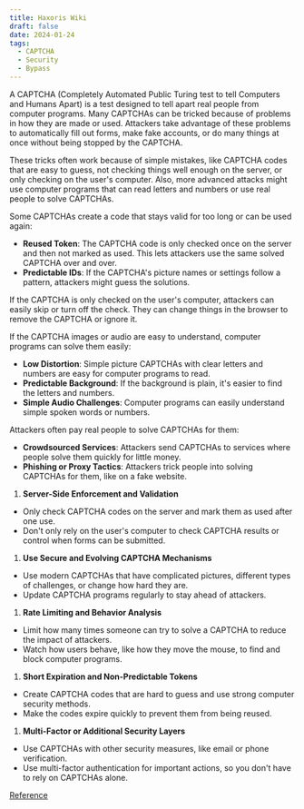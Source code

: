 ```yaml
---
title: Haxoris Wiki
draft: false
date: 2024-01-24
tags:
  - CAPTCHA
  - Security
  - Bypass
---
```


A CAPTCHA (Completely Automated Public Turing test to tell Computers and Humans Apart) is a test designed to tell apart real people from computer programs. Many CAPTCHAs can be tricked because of problems in how they are made or used. Attackers take advantage of these problems to automatically fill out forms, make fake accounts, or do many things at once without being stopped by the CAPTCHA.

These tricks often work because of simple mistakes, like CAPTCHA codes that are easy to guess, not checking things well enough on the server, or only checking on the user's computer. Also, more advanced attacks might use computer programs that can read letters and numbers or use real people to solve CAPTCHAs.

Some CAPTCHAs create a code that stays valid for too long or can be used again:

- **Reused Token**: The CAPTCHA code is only checked once on the server and then not marked as used. This lets attackers use the same solved CAPTCHA over and over.
- **Predictable IDs**: If the CAPTCHA's picture names or settings follow a pattern, attackers might guess the solutions.

If the CAPTCHA is only checked on the user's computer, attackers can easily skip or turn off the check. They can change things in the browser to remove the CAPTCHA or ignore it.

If the CAPTCHA images or audio are easy to understand, computer programs can solve them easily:

- **Low Distortion**: Simple picture CAPTCHAs with clear letters and numbers are easy for computer programs to read.
- **Predictable Background**: If the background is plain, it's easier to find the letters and numbers.
- **Simple Audio Challenges**: Computer programs can easily understand simple spoken words or numbers.

Attackers often pay real people to solve CAPTCHAs for them:

- **Crowdsourced Services**: Attackers send CAPTCHAs to services where people solve them quickly for little money.
- **Phishing or Proxy Tactics**: Attackers trick people into solving CAPTCHAs for them, like on a fake website.

1. **Server-Side Enforcement and Validation**
- Only check CAPTCHA codes on the server and mark them as used after one use.
- Don't only rely on the user's computer to check CAPTCHA results or control when forms can be submitted.
1. **Use Secure and Evolving CAPTCHA Mechanisms**
- Use modern CAPTCHAs that have complicated pictures, different types of challenges, or change how hard they are.
- Update CAPTCHA programs regularly to stay ahead of attackers.
1. **Rate Limiting and Behavior Analysis**
- Limit how many times someone can try to solve a CAPTCHA to reduce the impact of attackers.
- Watch how users behave, like how they move the mouse, to find and block computer programs.
1. **Short Expiration and Non-Predictable Tokens**
- Create CAPTCHA codes that are hard to guess and use strong computer security methods.
- Make the codes expire quickly to prevent them from being reused.
1. **Multi-Factor or Additional Security Layers**
- Use CAPTCHAs with other security measures, like email or phone verification.
- Use multi-factor authentication for important actions, so you don't have to rely on CAPTCHAs alone.

[Reference](https://haxoris.com/haxoris-wiki/print.html)
